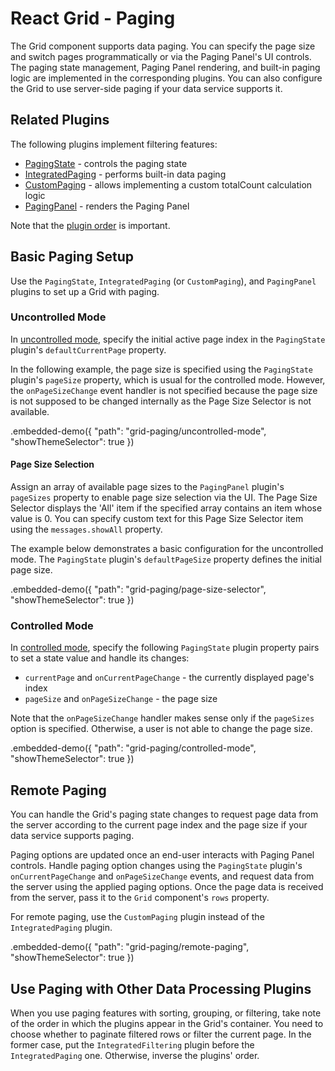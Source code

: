 # React Grid - Paging

The Grid component supports data paging. You can specify the page size and switch pages programmatically or via the Paging Panel's UI controls. The paging state management, Paging Panel rendering, and built-in paging logic are implemented in the corresponding plugins. You can also configure the Grid to use server-side paging if your data service supports it.

## Related Plugins

The following plugins implement filtering features:

- [PagingState](../reference/paging-state.md) - controls the paging state
- [IntegratedPaging](../reference/integrated-paging.md) - performs built-in data paging
- [CustomPaging](../reference/custom-paging.md) - allows implementing a custom totalCount calculation logic
- [PagingPanel](../reference/paging-panel.md) - renders the Paging Panel

Note that the [plugin order](./plugin-overview.md#plugin-order) is important.

## Basic Paging Setup

Use the `PagingState`, `IntegratedPaging` (or `CustomPaging`), and `PagingPanel` plugins to set up a Grid with paging.

### Uncontrolled Mode

In [uncontrolled mode](controlled-and-uncontrolled-modes.md), specify the initial active page index in the `PagingState` plugin's `defaultCurrentPage` property.

In the following example, the page size is specified using the `PagingState` plugin's `pageSize` property, which is usual for the controlled mode. However, the `onPageSizeChange` event handler is not specified because the page size is not supposed to be changed internally as the Page Size Selector is not available.

.embedded-demo({ "path": "grid-paging/uncontrolled-mode", "showThemeSelector": true })

#### Page Size Selection

Assign an array of available page sizes to the `PagingPanel` plugin's `pageSizes` property to enable page size selection via the UI. The Page Size Selector displays the 'All' item if the specified array contains an item whose value is 0. You can specify custom text for this Page Size Selector item using the `messages.showAll` property.

The example below demonstrates a basic configuration for the uncontrolled mode. The `PagingState` plugin's `defaultPageSize` property defines the initial page size.

.embedded-demo({ "path": "grid-paging/page-size-selector", "showThemeSelector": true })

### Controlled Mode

In [controlled mode](controlled-and-uncontrolled-modes.md), specify the following `PagingState` plugin property pairs to set a state value and handle its changes:

- `currentPage` and `onCurrentPageChange` - the currently displayed page's index
- `pageSize` and `onPageSizeChange` - the page size

Note that the `onPageSizeChange` handler makes sense only if the `pageSizes` option is specified. Otherwise, a user is not able to change the page size.

.embedded-demo({ "path": "grid-paging/controlled-mode", "showThemeSelector": true })

## Remote Paging

You can handle the Grid's paging state changes to request page data from the server according to the current page index and the page size if your data service supports paging.

Paging options are updated once an end-user interacts with Paging Panel controls. Handle paging option changes using the `PagingState` plugin's `onCurrentPageChange` and `onPageSizeChange` events, and request data from the server using the applied paging options. Once the page data is received from the server, pass it to the `Grid` component's `rows` property.

For remote paging, use the `CustomPaging` plugin instead of the `IntegratedPaging` plugin.

.embedded-demo({ "path": "grid-paging/remote-paging", "showThemeSelector": true })

## Use Paging with Other Data Processing Plugins

When you use paging features with sorting, grouping, or filtering, take note of the order in which the plugins appear in the Grid's container. You need to choose whether to paginate filtered rows or filter the current page. In the former case, put the `IntegratedFiltering` plugin before the `IntegratedPaging` one. Otherwise, inverse the plugins' order.
